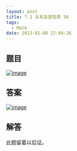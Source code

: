 ```yaml
---
layout: post
title: 7.1 关系及其性质 56
tags:
  - Math
date: 2013-01-08 22:04:26
---
```


## 题目

[![image](http://freewind.me/wp-content/uploads/2013/01/image_thumb167.png "image")](http://freewind.me/wp-content/uploads/2013/01/image165.png)

## 答案

[![image](http://freewind.me/wp-content/uploads/2013/01/image_thumb168.png "image")](http://freewind.me/wp-content/uploads/2013/01/image166.png)

## 解答

此题留着以后证。